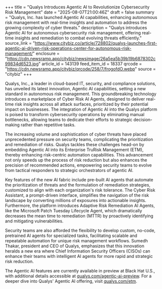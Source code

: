 +++
title = "Qualys Introduces Agentic AI to Revolutionize Cybersecurity Risk Management"
date = "2025-08-07T21:00:46Z"
draft = false
summary = "Qualys, Inc. has launched Agentic AI capabilities, enhancing autonomous risk management with real-time insights and automation to address the growing complexity of cyber threats."
description = "Qualys introduces Agentic AI for autonomous cybersecurity risk management, offering real-time insights and remediation to combat evolving threats efficiently."
source_link = "https://www.citybiz.co/article/728802/qualys-launches-first-agentic-ai-driven-risk-operations-center-for-autonomous-risk-management/"
enclosure = "https://cdn.newsramp.app/citybiz/newsimage/26a5ea5b39b19b6878302c99834d6523.jpg"
article_id = 143139
feed_item_id = 18337
qrcode = "https://cdn.newsramp.app/citybiz/qrcode/258/7/frogofdO.webp"
source = "citybiz"
+++

<p>Qualys, Inc., a leader in cloud-based IT, security, and compliance solutions, has unveiled its latest innovation, Agentic AI capabilities, setting a new standard in autonomous risk management. This groundbreaking technology introduces a marketplace of Cyber Risk AI Agents, designed to deliver real-time risk insights across all attack surfaces, prioritized by their potential impact on businesses. The integration of Agentic AI into the Qualys platform is poised to transform cybersecurity operations by eliminating manual bottlenecks, allowing teams to dedicate their efforts to strategic decision-making rather than repetitive tasks.</p><p>The increasing volume and sophistication of cyber threats have placed unprecedented pressure on security teams, complicating the prioritization and remediation of risks. Qualys tackles these challenges head-on by embedding Agentic AI into its Enterprise TruRisk Management (ETM), thereby enhancing risk-centric automation capabilities. This advancement not only speeds up the process of risk reduction but also enhances the precision of recommended actions, empowering security teams to evolve from tactical responders to strategic orchestrators of agentic AI.</p><p>Key features of the new AI fabric include pre-built AI agents that automate the prioritization of threats and the formulation of remediation strategies, customized to align with each organization's risk tolerance. The Cyber Risk Assistant, a prompt-driven interface, simplifies the navigation of the risk landscape by converting millions of exposures into actionable insights. Furthermore, the platform introduces Adaptive Risk Remediation AI Agents, like the Microsoft Patch Tuesday Lifecycle Agent, which dramatically decreases the mean time to remediation (MTTR) by proactively identifying and mitigating vulnerabilities.</p><p>Security teams are also afforded the flexibility to develop custom, no-code, pretrained AI agents for specialized tasks, facilitating scalable and repeatable automation for unique risk management workflows. Sumedh Thakar, president and CEO of Qualys, emphasizes that this innovation heralds a new era where Chief Information Security Officers (CISOs) can enhance their teams with intelligent AI agents for more rapid and strategic risk reduction.</p><p>The Agentic AI features are currently available in preview at Black Hat U.S., with additional details accessible at <a href='https://qualys.com/agentic-ai-preview' rel='nofollow' target='_blank'>qualys.com/agentic-ai-preview</a>. For a deeper dive into Qualys' Agentic AI offering, visit <a href='https://qualys.com/etm' rel='nofollow' target='_blank'>qualys.com/etm</a>.</p>